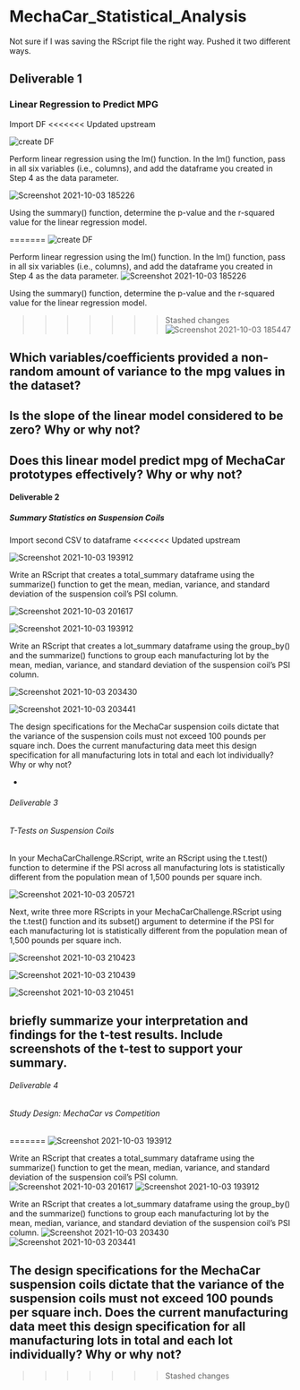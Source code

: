 # MechaCar_Statistical_Analysis
Not sure if I was saving the RScript file the right way. Pushed it two different ways.

## Deliverable 1
### Linear Regression to Predict MPG
Import DF
<<<<<<< Updated upstream

![create DF](https://user-images.githubusercontent.com/85597990/135775949-d8e23167-b4ae-4481-b1d1-cf69c32a1100.png)

Perform linear regression using the lm() function. In the lm() function, pass in all six variables (i.e., columns), and add the dataframe you created in Step 4 as the data parameter.

![Screenshot 2021-10-03 185226](https://user-images.githubusercontent.com/85597990/135777663-7a2c9b2c-dc74-40f1-a36f-97542eb58ce1.png)

Using the summary() function, determine the p-value and the r-squared value for the linear regression model.

=======
![create DF](https://user-images.githubusercontent.com/85597990/135775949-d8e23167-b4ae-4481-b1d1-cf69c32a1100.png)

Perform linear regression using the lm() function. In the lm() function, pass in all six variables (i.e., columns), and add the dataframe you created in Step 4 as the data parameter.
![Screenshot 2021-10-03 185226](https://user-images.githubusercontent.com/85597990/135777663-7a2c9b2c-dc74-40f1-a36f-97542eb58ce1.png)

Using the summary() function, determine the p-value and the r-squared value for the linear regression model.
>>>>>>> Stashed changes
![Screenshot 2021-10-03 185447](https://user-images.githubusercontent.com/85597990/135777719-58070ec3-0ca9-486c-a86e-f8b22508c9a2.png)

Which variables/coefficients provided a non-random amount of variance to the mpg values in the dataset?
- 
Is the slope of the linear model considered to be zero? Why or why not?
-
Does this linear model predict mpg of MechaCar prototypes effectively? Why or why not?
-

#### Deliverable 2
##### Summary Statistics on Suspension Coils
Import second CSV to dataframe
<<<<<<< Updated upstream

![Screenshot 2021-10-03 193912](https://user-images.githubusercontent.com/85597990/135779181-c74b05e0-001c-4fd4-bdae-b8c82e3fec33.png)

Write an RScript that creates a total_summary dataframe using the summarize() function to get the mean, median, variance, and standard deviation of the suspension coil’s PSI column.

![Screenshot 2021-10-03 201617](https://user-images.githubusercontent.com/85597990/135780589-427df1e0-9f27-4e7f-92a7-687db5052aca.png)

![Screenshot 2021-10-03 193912](https://user-images.githubusercontent.com/85597990/135780593-2f9b6914-d43d-48e8-8239-560474421193.png)

Write an RScript that creates a lot_summary dataframe using the group_by() and the summarize() functions to group each manufacturing lot by the mean, median, variance, and standard deviation of the suspension coil’s PSI column.

![Screenshot 2021-10-03 203430](https://user-images.githubusercontent.com/85597990/135781506-7314252b-5b47-434b-a713-290d1ba9168c.png)

![Screenshot 2021-10-03 203441](https://user-images.githubusercontent.com/85597990/135781511-2d2f392c-35f3-44b7-a42c-561e872075fc.png)

The design specifications for the MechaCar suspension coils dictate that the variance of the suspension coils must not exceed 100 pounds per square inch. Does the current manufacturing data meet this design specification for all manufacturing lots in total and each lot individually? Why or why not?

-

###### Deliverable 3
###### T-Tests on Suspension Coils
In your MechaCarChallenge.RScript, write an RScript using the t.test() function to determine if the PSI across all manufacturing lots is statistically different from the population mean of 1,500 pounds per square inch.

![Screenshot 2021-10-03 205721](https://user-images.githubusercontent.com/85597990/135782916-3dec75dc-4379-41d1-8bf2-3929c2e16931.png)

Next, write three more RScripts in your MechaCarChallenge.RScript using the t.test() function and its subset() argument to determine if the PSI for each manufacturing lot is statistically different from the population mean of 1,500 pounds per square inch.

![Screenshot 2021-10-03 210423](https://user-images.githubusercontent.com/85597990/135783317-99fac51a-2ab7-4344-b71b-18ee21e99a2e.png)

![Screenshot 2021-10-03 210439](https://user-images.githubusercontent.com/85597990/135783329-25aa39f4-afb4-4b19-8842-ab920ae5ec7e.png)

![Screenshot 2021-10-03 210451](https://user-images.githubusercontent.com/85597990/135783339-2921fadb-b4bd-41eb-978e-7db2d953a4d9.png)

briefly summarize your interpretation and findings for the t-test results. Include screenshots of the t-test to support your summary.
-

###### Deliverable 4
###### Study Design: MechaCar vs Competition


=======
![Screenshot 2021-10-03 193912](https://user-images.githubusercontent.com/85597990/135779181-c74b05e0-001c-4fd4-bdae-b8c82e3fec33.png)

Write an RScript that creates a total_summary dataframe using the summarize() function to get the mean, median, variance, and standard deviation of the suspension coil’s PSI column.
![Screenshot 2021-10-03 201617](https://user-images.githubusercontent.com/85597990/135780589-427df1e0-9f27-4e7f-92a7-687db5052aca.png)
![Screenshot 2021-10-03 193912](https://user-images.githubusercontent.com/85597990/135780593-2f9b6914-d43d-48e8-8239-560474421193.png)

Write an RScript that creates a lot_summary dataframe using the group_by() and the summarize() functions to group each manufacturing lot by the mean, median, variance, and standard deviation of the suspension coil’s PSI column.
![Screenshot 2021-10-03 203430](https://user-images.githubusercontent.com/85597990/135781506-7314252b-5b47-434b-a713-290d1ba9168c.png)
![Screenshot 2021-10-03 203441](https://user-images.githubusercontent.com/85597990/135781511-2d2f392c-35f3-44b7-a42c-561e872075fc.png)

The design specifications for the MechaCar suspension coils dictate that the variance of the suspension coils must not exceed 100 pounds per square inch. Does the current manufacturing data meet this design specification for all manufacturing lots in total and each lot individually? Why or why not?
-
>>>>>>> Stashed changes
